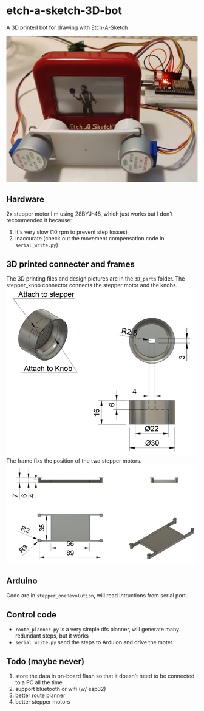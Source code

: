 # etch-a-sketch-3D-bot
A 3D printed bot for drawing with Etch-A-Sketch

![demo](./etch_a_sketch_demo.jpg)

## Hardware
2x stepper motor
I'm using 28BYJ-48, which just works but I don't recommended it because:
1. it's very slow (10 rpm to prevent step losses)
2. inaccurate (check out the movement compensation code in `serial_write.py`)

## 3D printed connecter and frames
The 3D printing files and design pictures are in the `3D_parts` folder. 
The stepper_knob connector connects the stepper motor and the knobs. <br>
![stepper_knob](./3D_parts/stepper_knob_design.jpg) <br>
The frame fixs the position of the two stepper motors. <br>
![frame](./3D_parts/frame_design.jpg) <br>

## Arduino
Code are in `stepper_oneRevolution`, will read intructions from serial port.

## Control code
* `route_planner.py` is a very simple dfs planner, will generate many redundant steps, but it works
* `serial_write.py` send the steps to Arduion and drive the moter.


## Todo (maybe never)
1. store the data in on-board flash so that it doesn't need to be connected to a PC all the time
2. support bluetooth or wifi (w/ esp32)
3. better route planner
4. better stepper motors
